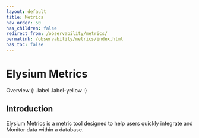 ```yaml
---
layout: default
title: Metrics
nav_order: 50
has_children: false
redirect_from: /observability/metrics/
permalink: /observability/metrics/index.html
has_toc: false
---
```


# Elysium Metrics
Overview
{: .label .label-yellow :}

## Introduction

Elysium Metrics is a metric tool designed to help users quickly integrate and Monitor data within a database. 